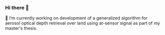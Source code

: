 ### Hi there 👋

🔭 I’m currently working on development of a generalized algorithm for aerosol optical depth retrieval over land using at-sensor signal as part of my master's thesis.

<!--
**akhi9661/akhi9661** is a ✨ _special_ ✨ repository because its `README.md` (this file) appears on your GitHub profile.

Here are some ideas to get you started:

- 
-->
